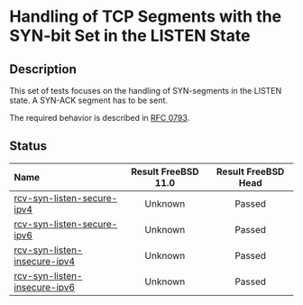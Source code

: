 # Handling of TCP Segments with the SYN-bit Set in the LISTEN State

## Description
This set of tests focuses on the handling of SYN-segments in the LISTEN state.
A SYN-ACK segment has to be sent.

The required behavior is described in [RFC 0793](https://tools.ietf.org/html/rfc0793).

## Status

| Name                                                                                                                                                           | Result FreeBSD 11.0 | Result FreeBSD Head |
|:---------------------------------------------------------------------------------------------------------------------------------------------------------------|:-------------------:|:-------------------:|
|[rcv-syn-listen-secure-ipv4](rcv-syn-listen-secure-ipv4.pkt "Ensure that the reception of a SYN-segment in the LISTEN state a TCP SYN-ACK segment is sent")     | Unknown             | Passed              |
|[rcv-syn-listen-secure-ipv6](rcv-syn-listen-secure-ipv6.pkt "Ensure that the reception of a SYN-segment in the LISTEN state a TCP SYN-ACK segment is sent")     | Unknown             | Passed              |
|[rcv-syn-listen-insecure-ipv4](rcv-syn-listen-insecure-ipv4.pkt "Ensure that the reception of a SYN-segment in the LISTEN state a TCP SYN-ACK segment is sent") | Unknown             | Passed              |
|[rcv-syn-listen-insecure-ipv6](rcv-syn-listen-insecure-ipv6.pkt "Ensure that the reception of a SYN-segment in the LISTEN state a TCP SYN-ACK segment is sent") | Unknown             | Passed              |
